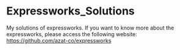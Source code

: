 # Expressworks_Solutions

My solutions of expressworks. If you want to know more about the expressworks, please access the following website: https://github.com/azat-co/expressworks
